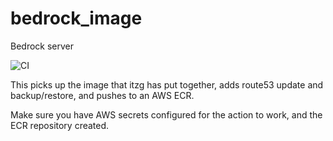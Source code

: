 # bedrock_image
Bedrock server

![CI](https://github.com/serverless-minecraft/bedrock_image/workflows/CI/badge.svg)

This picks up the image that itzg has put together, adds route53 update and backup/restore, and pushes to an AWS ECR.

Make sure you have AWS secrets configured for the action to work, and the ECR repository created.
